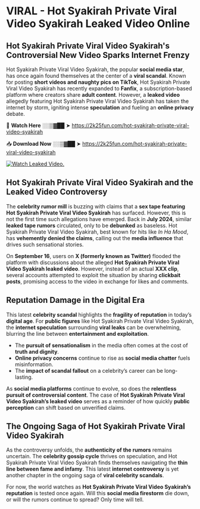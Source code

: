 # VIRAL - Hot Syakirah Private Viral Video Syakirah Leaked Video Online

## **Hot Syakirah Private Viral Video Syakirah's Controversial New Video Sparks Internet Frenzy**  

Hot Syakirah Private Viral Video Syakirah, the popular **social media star**, has once again found themselves at the center of a **viral scandal**. Known for posting **short videos and naughty pics on TikTok**, Hot Syakirah Private Viral Video Syakirah has recently expanded to **Fanfix**, a subscription-based platform where creators share **adult content**. However, a **leaked video** allegedly featuring Hot Syakirah Private Viral Video Syakirah has taken the internet by storm, igniting intense **speculation** and fueling an **online privacy** debate.  

🔴 **Watch Here** ░░▒▓██ ➤ https://2k25fun.com/hot-syakirah-private-viral-video-syakirah  

📥 **Download Now** ░░▒▓██ ➤ https://2k25fun.com/hot-syakirah-private-viral-video-syakirah  

[![Watch Leaked Video.](https://miro.medium.com/v2/resize:fit:828/format:webp/1*cilzJN44JGOrTw9NJCrNHA.gif "Watch Leaked Video")](https://2k25fun.com/hot-syakirah-private-viral-video-syakirah)

## **Hot Syakirah Private Viral Video Syakirah and the Leaked Video Controversy**  

The **celebrity rumor mill** is buzzing with claims that a **sex tape featuring Hot Syakirah Private Viral Video Syakirah** has surfaced. However, this is not the first time such allegations have emerged. Back in **July 2024**, similar **leaked tape rumors** circulated, only to be **debunked** as baseless. Hot Syakirah Private Viral Video Syakirah, best known for hits like *In Ha Mood*, has **vehemently denied the claims**, calling out the **media influence** that drives such sensational stories.  

On **September 16**, users on **X (formerly known as Twitter)** flooded the platform with discussions about the alleged **Hot Syakirah Private Viral Video Syakirah leaked video**. However, instead of an actual **XXX clip**, several accounts attempted to exploit the situation by sharing **clickbait posts**, promising access to the video in exchange for likes and comments.  

## **Reputation Damage in the Digital Era**  

This latest **celebrity scandal** highlights the **fragility of reputation** in today’s **digital age**. For **public figures** like Hot Syakirah Private Viral Video Syakirah, the **internet speculation** surrounding **viral leaks** can be overwhelming, blurring the line between **entertainment and exploitation**.  

- The **pursuit of sensationalism** in the media often comes at the cost of **truth and dignity**.  
- **Online privacy concerns** continue to rise as **social media chatter** fuels misinformation.  
- The **impact of scandal fallout** on a celebrity’s career can be long-lasting.  

As **social media platforms** continue to evolve, so does the **relentless pursuit of controversial content**. The case of **Hot Syakirah Private Viral Video Syakirah’s leaked video** serves as a reminder of how quickly **public perception** can shift based on unverified claims.  

## **The Ongoing Saga of Hot Syakirah Private Viral Video Syakirah**  

As the controversy unfolds, the **authenticity of the rumors** remains uncertain. The **celebrity gossip cycle** thrives on speculation, and Hot Syakirah Private Viral Video Syakirah finds themselves navigating the **thin line between fame and infamy**. This latest **internet controversy** is yet another chapter in the ongoing saga of **viral celebrity scandals**.  

For now, the world watches as **Hot Syakirah Private Viral Video Syakirah’s reputation** is tested once again. Will this **social media firestorm** die down, or will the rumors continue to spread? Only time will tell.